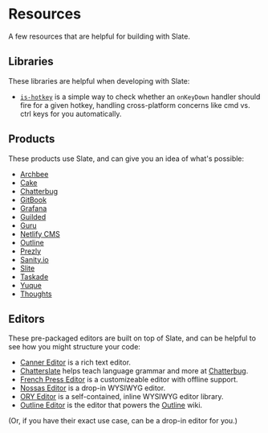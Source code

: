 # Resources

A few resources that are helpful for building with Slate.

## Libraries

These libraries are helpful when developing with Slate:

* [`is-hotkey`](https://github.com/ianstormtaylor/is-hotkey) is a simple way to check whether an `onKeyDown` handler should fire for a given hotkey, handling cross-platform concerns like cmd vs. ctrl keys for you automatically.

## Products

These products use Slate, and can give you an idea of what's possible:

* [Archbee](https://archbee.io)
* [Cake](https://www.cake.co/)
* [Chatterbug](https://chatterbug.com)
* [GitBook](https://www.gitbook.com/)
* [Grafana](https://grafana.com/)
* [Guilded](https://www.guilded.gg)
* [Guru](https://www.getguru.com/)
* [Netlify CMS](https://www.netlifycms.org)
* [Outline](https://www.getoutline.com/)
* [Prezly](https://www.prezly.com/)
* [Sanity.io](https://www.sanity.io)
* [Slite](https://slite.com)
* [Taskade](https://www.taskade.com/)
* [Yuque](https://www.yuque.com/)
* [Thoughts](https://thoughts.teambition.com)

## Editors

These pre-packaged editors are built on top of Slate, and can be helpful to see how you might structure your code:

* [Canner Editor](https://github.com/Canner/canner-slate-editor) is a rich text editor.
* [Chatterslate](https://github.com/chatterbugapp/chatterslate) helps teach language grammar and more at [Chatterbug](https://chatterbug.com).
* [French Press Editor](https://github.com/roast-cms/french-press-editor) is a customizeable editor with offline support.
* [Nossas Editor](http://slate-editor.bonde.org/) is a drop-in WYSIWYG editor.
* [ORY Editor](https://editor.ory.am/) is a self-contained, inline WYSIWYG editor library.
* [Outline Editor](https://github.com/outline/rich-markdown-editor) is the editor that powers the [Outline](https://www.getoutline.com/) wiki.

\(Or, if you have their exact use case, can be a drop-in editor for you.\)

